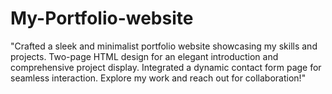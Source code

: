 # My-Portfolio-website
"Crafted a sleek and minimalist portfolio website showcasing my skills and projects. Two-page HTML design for an elegant introduction and comprehensive project display. Integrated a dynamic contact form page for seamless interaction. Explore my work and reach out for collaboration!"
